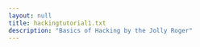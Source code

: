 ```yaml
---
layout: null
title: hackingtutorial1.txt
description: "Basics of Hacking by the Jolly Roger"
---
```

